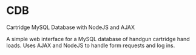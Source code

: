 # CDB
Cartridge MySQL Database with NodeJS and AJAX

A simple web interface for a MySQL database of handgun cartridge hand loads. Uses AJAX and NodeJS to handle form requests and log ins.
